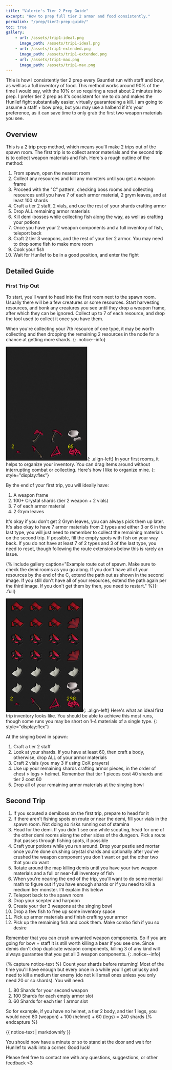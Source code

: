 ```yaml
---
title: "Valerie's Tier 2 Prep Guide"
excerpt: "How to prep full tier 2 armor and food consistently."
permalink: "/prep/tier2-prep-guide/"
toc: true
gallery:
    - url: /assets/trip1-ideal.png
      image_path: /assets/trip1-ideal.png
    - url: /assets/trip1-extended.png
      image_path: /assets/trip1-extended.png
    - url: /assets/trip1-max.png
      image_path: /assets/trip1-max.png
---
```


Thie is how I consistently tier 2 prep every Gauntlet run with staff and bow, as well as a full inventory of food. This method works around 90% of the time I would say, with the 10% or so requiring a reset about 2 minutes into prep. I prefer tier 2 prep as it's consistent for me to do and makes the Hunllef fight substantially easier, virtually guaranteeing a kill. I am going to assume a staff + bow prep, but you may use a halberd if it's your preference, as it can save time to only grab the first two weapon materials you see.

## Overview
This is a 2 trip prep method, which means you'll make 2 trips out of the spawn room. The first trip is to collect armor materials and the second trip is to collect weapon materials and fish. Here's a rough outline of the method:

1. From spawn, open the nearest room
2. Collect any resources and kill any monsters until you get a weapon frame
3. Proceed with the "C" pattern, checking boss rooms and collecting resources until you have 7 of each armor material, 2 grym leaves, and at least 100 shards
4. Craft a tier 2 staff, 2 vials, and use the rest of your shards crafting armor
5. Drop ALL remaining armor materials
6. Kill demi-bosses while collecting fish along the way, as well as crafting your potions
7. Once you have your 2 weapon components and a full inventory of fish, teleport back
8. Craft 2 tier 3 weapons, and the rest of your tier 2 armor. You may need to drop some fish to make more room
9. Cook your fish
10. Wait for Hunllef to be in a good position, and enter the fight

## Detailed Guide
### First Trip Out
To start, you'll want to head into the first room next to the spawn room. Usually there will be a few creatures or some resources. Start harvesting resources, and bonk any creatures you see until they drop a weapon frame, after which they can be ignored. Collect up to 7 of each resource, and drop the tool used to collect it once you have them.

When you're collecting your 7th resource of one type, it may be worth collecting and then dropping the remaining 2 resources in the node for a chance at getting more shards.
{: .notice--info}

![starting-inventory](/assets/starting-inventory.png){: .align-left} In your first rooms, it helps to organize your inventory. You can drag items around without interrupting combat or collecting. Here's how I like to organize mine.
{: style="display:flex"}

By the end of your first trip, you will ideally have:
1. A weapon frame
2. 100+ Crystal shards (tier 2 weapon + 2 vials)
3. 7 of each armor material
4. 2 Grym leaves

It's okay if you don't get 2 Grym leaves, you can always pick them up later. It's also okay to have 7 armor materials from 2 types and either 3 or 6 in the last type, you will just need to remember to collect the remaining materials on the second trip. If possible, fill the empty spots with fish on your way back. If you do not have at least 7 of 2 types and 3 of the last type, you need to reset, though following the route extensions below this is rarely an issue.

{% include gallery caption="Example route out of spawn. Make sure to check the demi rooms as you go along. If you don't have all of your resources by the end of the C, extend the path out as shown in the second image. If you still don't have all of your resources, extend the path again per the third image. If you don't get them by then, you need to restart." %}{: .full}

![full-inventory](/assets/trip1-full-inventory.png){: .align-left} Here's what an ideal first trip inventory looks like. You should be able to achieve this most runs, though some runs you may be short on 1-4 materials of a single type.
{: style="display:flex"}

At the singing bowl in spawn:
1. Craft a tier 2 staff
2. Look at your shards. If you have at least 60, then craft a body, otherwise, drop ALL of your armor materials
3. Craft 2 vials (you may 3 if using CoX prayers)
4. Use up your remaining shards crafting armor pieces, in the order of chest > legs > helmet. Remember that tier 1 pieces cost 40 shards and tier 2 cost 60
5. Drop all of your remaining armor materials at the singing bowl

## Second Trip
1. If you scouted a demiboss on the first trip, prepare to head for it
2. If there aren't fishing spots en route or near the demi, fill your vials in the spawn room. Not doing so risks running out of stamina
3. Head for the demi. If you didn't see one while scouting, head for one of the other demi rooms along the other sides of the dungeon. Pick a route that passes through fishing spots, if possible
4. Craft your potions while you run around. Drop your pestle and mortar once you're done crushing crystal shards and optionally after you've crushed the weapon component you don't want or get the other two that you do want
5. Rotate around the map killing demis until you have your two weapon materials and a full or near-full inventory of fish
6. When you're nearing the end of the trip, you'll want to do some mental math to figure out if you have enough shards or if you need to kill a medium tier monster. I'll explain this below
7. Teleport back to the spawn room
8. Drop your scepter and harpoon
9. Create your tier 3 weapons at the singing bowl
10. Drop a few fish to free up some inventory space
11. Pick up armor materials and finish crafting your armor
12. Pick up the remaining fish and cook them. Make combo fish if you so desire

Remember that you can crush unwanted weapon components. So if you are going for bow + staff it is still worth killing a bear if you see one. Since demis don't drop duplicate weapon components, killing 3 of any kind will always guarantee that you get all 3 weapon components.
{: .notice--info}


{% capture notice-text %}
Count your shards before returning! Most of the time you'll have enough but every once in a while you'll get unlucky and need to kill a medium tier enemy (do not kill small ones unless you only need 20 or so shards).
You will need:
1. 80 Shards for your second weapon
2. 100 Shards for each empty armor slot
3. 60 Shards for each tier 1 armor slot

So for example, if you have no helmet, a tier 2 body, and tier 1 legs, you would need 80 (weapon) + 100 (helmet) + 60 (legs) = 240 shards
{% endcapture %}
<div class="notice--danger">
    {{ notice-text | markdownify }}
</div>

You should now have a minute or so to stand at the door and wait for Hunllef to walk into a corner. Good luck!

Please feel free to contact me with any questions, suggestions, or other feedback \<3
